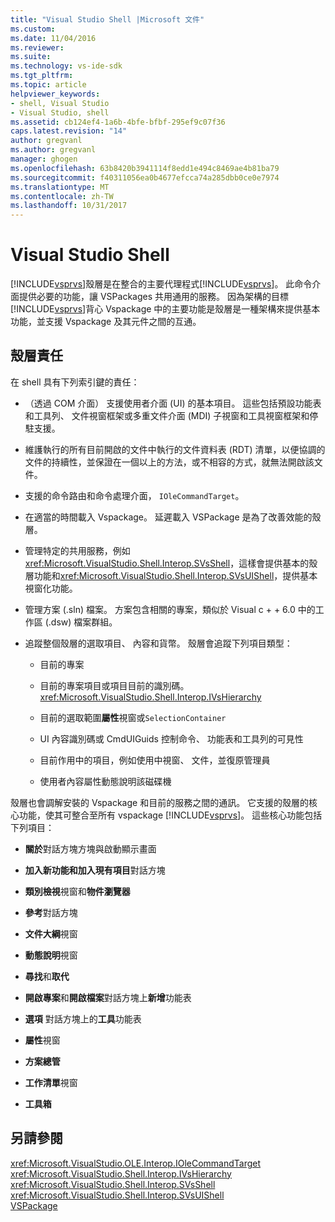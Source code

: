 ```yaml
---
title: "Visual Studio Shell |Microsoft 文件"
ms.custom: 
ms.date: 11/04/2016
ms.reviewer: 
ms.suite: 
ms.technology: vs-ide-sdk
ms.tgt_pltfrm: 
ms.topic: article
helpviewer_keywords:
- shell, Visual Studio
- Visual Studio, shell
ms.assetid: cb124ef4-1a6b-4bfe-bfbf-295ef9c07f36
caps.latest.revision: "14"
author: gregvanl
ms.author: gregvanl
manager: ghogen
ms.openlocfilehash: 63b8420b3941114f8edd1e494c8469ae4b81ba79
ms.sourcegitcommit: f40311056ea0b4677efcca74a285dbb0ce0e7974
ms.translationtype: MT
ms.contentlocale: zh-TW
ms.lasthandoff: 10/31/2017
---
```

# <a name="visual-studio-shell"></a>Visual Studio Shell
[!INCLUDE[vsprvs](../../code-quality/includes/vsprvs_md.md)]殼層是在整合的主要代理程式[!INCLUDE[vsprvs](../../code-quality/includes/vsprvs_md.md)]。 此命令介面提供必要的功能，讓 VSPackages 共用通用的服務。 因為架構的目標[!INCLUDE[vsprvs](../../code-quality/includes/vsprvs_md.md)]背心 Vspackage 中的主要功能是殼層是一種架構來提供基本功能，並支援 Vspackage 及其元件之間的互通。  
  
## <a name="shell-responsibilities"></a>殼層責任  
 在 shell 具有下列索引鍵的責任：  
  
-   （透過 COM 介面） 支援使用者介面 (UI) 的基本項目。 這些包括預設功能表和工具列、 文件視窗框架或多重文件介面 (MDI) 子視窗和工具視窗框架和停駐支援。  
  
-   維護執行的所有目前開啟的文件中執行的文件資料表 (RDT) 清單，以便協調的文件的持續性，並保證在一個以上的方法，或不相容的方式，就無法開啟該文件。  
  
-   支援的命令路由和命令處理介面， `IOleCommandTarget`。  
  
-   在適當的時間載入 Vspackage。 延遲載入 VSPackage 是為了改善效能的殼層。  
  
-   管理特定的共用服務，例如<xref:Microsoft.VisualStudio.Shell.Interop.SVsShell>，這樣會提供基本的殼層功能和<xref:Microsoft.VisualStudio.Shell.Interop.SVsUIShell>，提供基本視窗化功能。  
  
-   管理方案 (.sln) 檔案。 方案包含相關的專案，類似於 Visual c + + 6.0 中的工作區 (.dsw) 檔案群組。  
  
-   追蹤整個殼層的選取項目、 內容和貨幣。 殼層會追蹤下列項目類型：  
  
    -   目前的專案  
  
    -   目前的專案項目或項目目前的識別碼。<xref:Microsoft.VisualStudio.Shell.Interop.IVsHierarchy>  
  
    -   目前的選取範圍**屬性**視窗或`SelectionContainer`  
  
    -   UI 內容識別碼或 CmdUIGuids 控制命令、 功能表和工具列的可見性  
  
    -   目前作用中的項目，例如使用中視窗、 文件，並復原管理員  
  
    -   使用者內容屬性動態說明該磁碟機  
  
 殼層也會調解安裝的 Vspackage 和目前的服務之間的通訊。 它支援的殼層的核心功能，使其可整合至所有 vspackage [!INCLUDE[vsprvs](../../code-quality/includes/vsprvs_md.md)]。 這些核心功能包括下列項目：  
  
-   **關於**對話方塊方塊與啟動顯示畫面  
  
-   **加入新功能和加入現有項目**對話方塊  
  
-   **類別檢視**視窗和**物件瀏覽器**  
  
-   **參考**對話方塊  
  
-   **文件大綱**視窗  
  
-   **動態說明**視窗  
  
-   **尋找**和**取代**  
  
-   **開啟專案**和**開啟檔案**對話方塊上**新增**功能表  
  
-   **選項** 對話方塊上的**工具**功能表  
  
-   **屬性**視窗  
  
-   **方案總管**  
  
-   **工作清單**視窗  
  
-   **工具箱**  
  
## <a name="see-also"></a>另請參閱  
 <xref:Microsoft.VisualStudio.OLE.Interop.IOleCommandTarget>   
 <xref:Microsoft.VisualStudio.Shell.Interop.IVsHierarchy>   
 <xref:Microsoft.VisualStudio.Shell.Interop.SVsShell>   
 <xref:Microsoft.VisualStudio.Shell.Interop.SVsUIShell>   
 [VSPackage](../../extensibility/internals/vspackages.md)